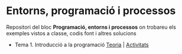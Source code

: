 # Entorns, programació i processos
Repositori del bloc **Programació, entorns i processos** on trobareu els exemples vistos a classe, codis font i altres solucions

- Tema 1. Introducció a la programació
  [Teoria](https://github.com/damvdev/programacio-entorns-i-processos/tree/main/tema_1/Teoria) | [Activitats](https://github.com/damvdev/programacio-entorns-i-processos/tree/main/tema_1/Activitats)
  
